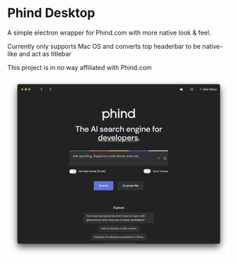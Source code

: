 # Phind Desktop

A simple electron wrapper for Phind.com with more native look & feel.

Currently only supports Mac OS and converts top headerbar to be native-like and act as titlebar

This project is in no way affiliated with Phind.com

![Alt text](assets/Screenshot.png)
